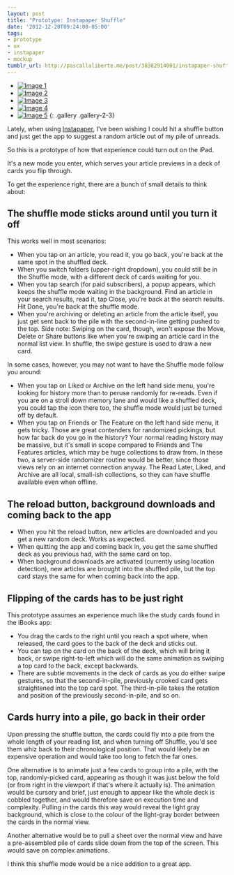 ```yaml
---
layout: post
title: "Prototype: Instapaper Shuffle"
date: '2012-12-20T09:24:00-05:00'
tags:
- prototype
- ux
- instapaper
- mockup
tumblr_url: http://pascallaliberte.me/post/38382914001/instapaper-shuffle
---
```


* [![Image 1](/d/2013/instapaper-prototype-01.jpg)](/d/2013/instapaper-prototype-01.jpg)
* [![Image 2](/d/2013/instapaper-prototype-02.png)](/d/2013/instapaper-prototype-02.png)
* [![Image 3](/d/2013/instapaper-prototype-03.png)](/d/2013/instapaper-prototype-03.png)
* [![Image 4](/d/2013/instapaper-prototype-04.png)](/d/2013/instapaper-prototype-04.png)
* [![Image 5](/d/2013/instapaper-prototype-05.png)](/d/2013/instapaper-prototype-05.png)
{: .gallery .gallery-2-3}

Lately, when using [Instapaper](http://www.instapaper.com), I've been wishing I could hit a shuffle button and just get the app to suggest a random article out of my pile of unreads.

So this is a prototype of how that experience could turn out on the iPad.

It's a new mode you enter, which serves your article previews in a deck of cards you flip through. 

To get the experience right, there are a bunch of small details to think about:

## The shuffle mode sticks around until you turn it off

This works well in most scenarios:

* When you tap on an article, you read it, you go back, you're back at the same spot in the shuffled deck.
* When you switch folders (upper-right dropdown), you could still be in the Shuffle mode, with a different deck of cards waiting for you.
* When you tap search (for paid subscribers), a popup appears, which keeps the shuffle mode waiting in the background. Find an article in your search results, read it, tap Close, you're back at the search results. Hit Done, you're back at the shuffle mode.
* When you're archiving or deleting an article from the article itself, you just get sent back to the pile with the second-in-line getting pushed to the top. Side note: Swiping on the card, though, won't expose the Move, Delete or Share buttons like when you're swiping an article card in the normal list view. In shuffle, the swipe gesture is used to draw a new card.

In some cases, however, you may not want to have the Shuffle mode follow you around:

* When you tap on Liked or Archive on the left hand side menu, you're looking for history more than to peruse randomly for re-reads. Even if you are on a stroll down memory lane and would like a shuffled deck, you could tap the icon there too, the shuffle mode would just be turned off by default.
* When you tap on Friends or The Feature on the left hand side menu, it gets tricky. Those are great contenders for randomized pickings, but how far back do you go in the history? Your normal reading history may be massive, but it's small in scope compared to Friends and The Features articles, which may be huge collections to draw from. In these two, a server-side randomizer routine would be better, since those views rely on an internet connection anyway. The Read Later, Liked, and Archive are all local, small-ish collections, so they can have shuffle available even when offline.

## The reload button, background downloads and coming back to the app

* When you hit the reload button, new articles are downloaded and you get a new random deck. Works as expected.
* When quitting the app and coming back in, you get the same shuffled deck as you previous had, with the same card on top.
* When background downloads are activated (currently using location detection), new articles are brought into the shuffled pile, but the top card stays the same for when coming back into the app.

## Flipping of the cards has to be just right

This prototype assumes an experience much like the study cards found in the iBooks app:

* You drag the cards to the right until you reach a spot where, when released, the card goes to the back of the deck and sticks out.
* You can tap on the card on the back of the deck, which will bring it back, or swipe right-to-left which will do the same animation as swiping a top card to the back, except backwards.
* There are subtle movements in the deck of cards as you do either swipe gestures, so that the second-in-pile, previously crooked card gets straightened into the top card spot. The third-in-pile takes the rotation and position of the previously second-in-pile, and so on.

## Cards hurry into a pile, go back in their order

Upon pressing the shuffle button, the cards could fly into a pile from the whole length of your reading list, and when turning off Shuffle, you'd see them whiz back to their chronological position. That would likely be an expensive operation and would take too long to fetch the far ones.

One alternative is to animate just a few cards to group into a pile, with the top, randomly-picked card, appearing as though it was just below the fold (or from right in the viewport if that's where it actually is). The animation would be cursory and brief, just enough to appear like the whole deck is cobbled together, and would therefore save on execution time and complexity. Pulling in the cards this way would reveal the light gray background, which is close to the colour of the light-gray border between the cards in the normal view.

Another alternative would be to pull a sheet over the normal view and have a pre-assembled pile of cards slide down from the top of the screen. This would save on complex animations.

I think this shuffle mode would be a nice addition to a great app.